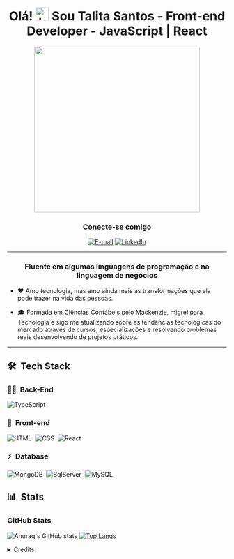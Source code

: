 <h1 align="center">Olá! <img src="https://em-content.zobj.net/source/noto-emoji-animations/344/waving-hand_medium-dark-skin-tone_1f44b-1f3fe_1f3fe.gif" height="30" alt="hand saying ola"width="30px" alt="hand_saying_ hi"> Sou Talita Santos - Front-end Developer - JavaScript | React</h1>

<div align="center">
   <img height="380em" src="https://media.giphy.com/media/26SSWjcPAKCyXdCXgh/giphy.gif"/>
</div>

<h3 align="center">Conecte-se comigo</h3>

<div align="center">
<p><a href="mailto:talita.santos.tech@gmail.com"><img src="https://img.shields.io/badge/-talita.santos.tech@gmail.com-020114?style=for-the-badge&amp;logo=microsoft-outlook&amp;logoColor=EBD03E&amp;color:FFF" alt="E-mail"></a>
<a href="https://www.linkedin.com/in/talita-santos-dev/"><img src="https://img.shields.io/badge/-LinkedIn-020114?style=for-the-badge&amp;logo=linkedin&amp;logoColor=EBD03E&amp;color:FFF" alt="LinkedIn"></a>
</div>

***
<div align="center">
   <h3> Fluente em algumas linguagens de programação e na linguagem de negócios </h3>
</div>

- :heart:  Amo tecnologia, mas amo ainda mais as transformações que ela pode trazer na vida das pessoas.

- 🎓 Formada em Ciências Contábeis pelo Mackenzie, migrei para Tecnologia e sigo me atualizando sobre as tendências tecnológicas do mercado através de cursos, especializações e resolvendo problemas reais desenvolvendo de projetos práticos.

***
## 🛠 &nbsp;Tech Stack

### 👩‍💻 &nbsp;Back-End

![TypeScript](https://img.shields.io/badge/TypeScript-ECE2FB?style=for-the-badge&logo=typescript)&nbsp;

### 🎨 &nbsp;Front-end
![HTML](https://img.shields.io/badge/-HTML-ECE2FB?style=for-the-badge&logo=HTML5)&nbsp;
![CSS](https://img.shields.io/badge/-CSS-ECE2FB?style=for-the-badge&logo=CSS3&logoColor=1572B6)&nbsp;
![React](https://img.shields.io/badge/-React-ECE2FB?style=for-the-badge&logo=react&logoColor=1572B6)&nbsp;

### ⚡ &nbsp;Database 
![MongoDB](https://img.shields.io/badge/-MongoDB-ECE2FB?style=for-the-badge&logo=mongodb)&nbsp;
![SqlServer](https://img.shields.io/badge/-Microsoft%20SQL%20Server-ECE2FB?style=for-the-badge&logo=microsoft%20sql%20server&logoColor=1572B6)&nbsp;
![MySQL](https://img.shields.io/badge/-MySQL-ECE2FB?style=for-the-badge&logo=mysql)&nbsp;

## 📊 &nbsp;Stats

<h3 align="left">GitHub Stats</h3>

![Anurag's GitHub stats](https://github-readme-stats-git-masterrstaa-rickstaa.vercel.app/api?username=felipeaguiarcode&hide_title=true&show_icons=true&include_all_commits=false&count_private=true&line_height=25&hide=issues&bg_color=020114&title_color=7520FF&text_color=FFF&border_radius=3&border_color=181832&icon_color=7520FF&theme=jolly)
[![Top Langs](https://github-readme-stats-git-masterrstaa-rickstaa.vercel.app/api/top-langs/?username=felipeaguiarcode&line_height=10&card_width=290&layout=compact&hide_title=false&count_private=true&langs_count=4&show_icons=true&title_color=7520FF&hide=html,css&bg_color=020114&text_color=8B8B8B&border_radius=3&border_color=181832)](https://github.com/elidianaandrade/github-readme-stats)

<!--
[![GitHub Streak](https://streak-stats.demolab.com?user=felipeaguiarcode&theme=buefy-dark&border_radius=3&date_format=M%20j%5B%2C%20Y%5D&background=020114&border=181832&ring=7520FF&stroke=181832&currStreakLabel=ED00F2&sideLabels=FCFCFC&currStreakNum=ED00F2&fire=ED00F2&sideNums=7520FF&dates=8B8B8B)](https://git.io/streak-stats)
-->

<details align="left">
  <summary>Credits</summary> 
  - Badges by <a href="https://shields.io/">shields.io</a>
  <br>
  - GitHub Stats by <a href="https://github.com/anuraghazra/github-readme-stats">anuraghazra</a>
  <br>
   - GitHub Streak by <a href="https://github.com/DenverCoder1/github-readme-streak-stats">DenverCoder1</a>
  <br>
  - Developer vector created by <a href="https://www.freepik.com/vectors/developer">storyset - www.freepik.com</a> (edited by author)
</details>

